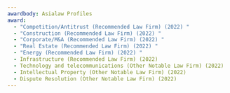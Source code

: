 ```yaml
---
awardbody: Asialaw Profiles
award:
  - "Competition/Antitrust (Recommended Law Firm) (2022) "
  - "Construction (Recommended Law Firm) (2022) "
  - "Corporate/M&A (Recommended Law Firm) (2022) "
  - "Real Estate (Recommended Law Firm) (2022) "
  - "Energy (Recommended Law Firm) (2022) "
  - Infrastructure (Recommended Law Firm) (2022)
  - Technology and telecommunications (Other Notable Law Firm) (2022)
  - Intellectual Property (Other Notable Law Firm) (2022)
  - Dispute Resolution (Other Notable Law Firm) (2022)
---
```

